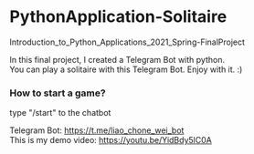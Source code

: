# PythonApplication-Solitaire
Introduction_to_Python_Applications_2021_Spring-FinalProject

In this final project, I created a Telegram Bot with python.<br />
You can play a solitaire with this Telegram Bot. Enjoy with it. :)

### How to start a game? 
type "/start" to the chatbot

Telegram Bot: https://t.me/liao_chone_wei_bot <br />
This is my demo video: https://youtu.be/YidBdy5lC0A

